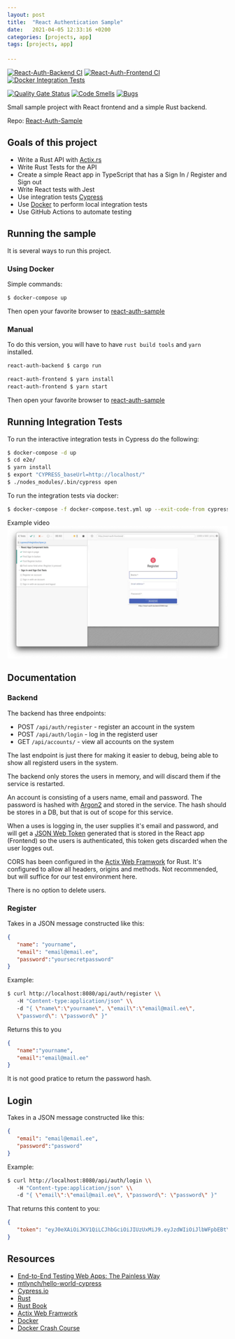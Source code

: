 ```yaml
---
layout: post
title:  "React Authentication Sample"
date:   2021-04-05 12:33:16 +0200
categories: [projects, app]
tags: [projects, app]

---
```

 [![React-Auth-Backend CI](https://github.com/spydx/react-auth-sample/actions/workflows/react-auth-backend.yml/badge.svg)](https://github.com/spydx/react-auth-sample/actions/workflows/react-auth-backend.yml)
[![React-Auth-Frontend CI](https://github.com/spydx/react-auth-sample/actions/workflows/react-auth-frontend.yml/badge.svg)](https://github.com/spydx/react-auth-sample/actions/workflows/react-auth-frontend.yml)
[![Docker Integration Tests](https://github.com/spydx/react-auth-sample/actions/workflows/docker-integration-tests.yml/badge.svg)](https://github.com/spydx/react-auth-sample/actions/workflows/docker-integration-tests.yml)

[![Quality Gate Status](https://sonarcloud.io/api/project_badges/measure?project=spydx_react-auth-sample&metric=alert_status)](https://sonarcloud.io/dashboard?id=spydx_react-auth-sample)
[![Code Smells](https://sonarcloud.io/api/project_badges/measure?project=spydx_react-auth-sample&metric=code_smells)](https://sonarcloud.io/dashboard?id=spydx_react-auth-sample)
[![Bugs](https://sonarcloud.io/api/project_badges/measure?project=spydx_react-auth-sample&metric=bugs)](https://sonarcloud.io/dashboard?id=spydx_react-auth-sample)

Small sample project with React frontend and a simple Rust backend.

Repo: [React-Auth-Sample](https://github.com/spydx/react-auth-sample)

## Goals of this project

- Write a Rust API with [Actix.rs](https://actix.rs)
- Write Rust Tests for the API
- Create a simple React app in TypeScript that has a Sign In / Register and Sign out 
- Write React tests with Jest
- Use integration tests [Cypress](https://cypress.io)
- Use [Docker](https://docker.com) to perform local integration tests
- Use GitHub Actions to automate testing

## Running the sample

It is several ways to run this project.

### Using Docker

Simple commands:

```sh
$ docker-compose up
```

Then open your favorite browser to [react-auth-sample](http://localhost:80)

### Manual

To do this version, you will have to have `rust build tools` and `yarn` installed.

```sh
react-auth-backend $ cargo run
```

```sh
react-auth-frontend $ yarn install
react-auth-frontend $ yarn start
```

Then open your favorite browser to [react-auth-sample](http://localhost:80)

## Running Integration Tests

To run the interactive integration tests in Cypress do the following:

```sh
$ docker-compose -d up
$ cd e2e/
$ yarn install
$ export "CYPRESS_baseUrl=http://localhost/"
$ ./nodes_modules/.bin/cypress open
```

To run the integration tests via docker:

```sh
$ docker-compose -f docker-compose.test.yml up --exit-code-from cypress
```

Example video
[![Integration test video](/assets/img/react-auth-sample/preview.png)](https://user-images.githubusercontent.com/16806653/113511926-9095c480-9562-11eb-8527-890c74682165.mp4)



## Documentation

### Backend

The backend has three endpoints:

- POST `/api/auth/register` - register an account in the system
- POST `/api/auth/login` - log in the registerd user
- GET `/api/accounts/` - view all accounts on the system

The last endpoint is just there for making it easier to debug,
being able to show all registerd users in the system.

The backend only stores the users in memory, and will discard them if the service is restarted.

An account is consisting of a users name, email and password.
The password is hashed with [Argon2](https://www.argon2.com/) and stored in the service. The hash should be stores in a DB, but that is out of scope for this service.

When a uses is logging in, the user supplies it's email and password, and will get a [JSON Web Token](https://jwt.io/) generated that is stored in the React app (Frontend) so the users is authenticated, this token gets discarded when the user logges out.

CORS has been configured in the [Actix Web Framwork](https://actix.rs) for Rust.
It's configured to allow all headers, origins and methods.
Not recommended, but will suffice for our test environment here.

There is no option to delete users.

### Register

Takes in a JSON message constructed like this:

```json
{
   "name": "yourname",
   "email": "email@email.ee",
   "password":"yoursecretpassword"
}
```

Example:

```sh
$ curl http://localhost:8080/api/auth/register \\
   -H "Content-type:application/json" \\
   -d "{ \"name\":\"yourname\", \"email\":\"email@mail.ee\", 
   \"password\": \"password\" }"
```

Returns this to you

```json
{
   "name":"yourname",
   "email":"email@mail.ee"
}
```

It is not good pratice to return the password hash.

## Login

Takes in a JSON message constructed like this:

```json
{
   "email": "email@email.ee",
   "password":"password"
}
```

Example:

```sh
$ curl http://localhost:8080/api/auth/login \\
   -H "Content-type:application/json" \\
   -d "{ \"email\":\"email@mail.ee\", \"password\": \"password\" }"
```

That returns this content to you:

```json
{  
   "token": "eyJ0eXAiOiJKV1QiLCJhbGciOiJIUzUxMiJ9.eyJzdWIiOiJlbWFpbEBtYWlsLmVlIiwiZXhwIjoxNjE3NDgyMzQ0fQ.PCrcAFXyQPM42wY82KaDnhMyp85AUg-LpEqJiqOL7aD28au84o53pUTImkR3m4GSLjDUGdyFpTokZPwOJ30tZw"
}
````

## Resources

- [End-to-End Testing Web Apps: The Painless Way](https://mtlynch.io/painless-web-app-testing/)
- [mtlynch/hello-world-cypress](https://github.com/mtlynch/hello-world-cypress/)
- [Cypress.io](https://cypress.io)
- [Rust](https://rust-lang.org)
- [Rust Book](https://doc.rust-lang.org/book/)
- [Actix Web Framwork](https://actix.rs)
- [Docker](https://docker.com)
- [Docker Crash Course](https://github.com/spydx/docker-crashcourse)
